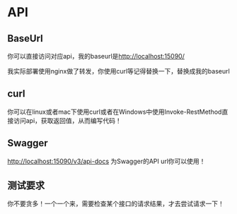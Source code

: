 # API

## BaseUrl

你可以直接访问对应api，我的baseurl是<http://localhost:15090/>

我实际部署使用nginx做了转发，你使用curl等记得替换一下，替换成我的baseurl

## curl

你可以在linux或者mac下使用curl或者在Windows中使用Invoke-RestMethod直接访问api，获取返回值，从而编写代码！

## Swagger

<http://localhost:15090/v3/api-docs> 为Swagger的API url你可以使用！

## 测试要求

你不要贪多！一个一个来，需要检查某个接口的请求结果，才去尝试请求一下！
